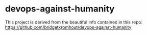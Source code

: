 # devops-against-humanity

This project is derived from the beautiful info contained in this repo:  https://github.com/bridgetkromhout/devops-against-humanity
